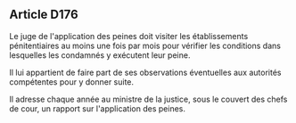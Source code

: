 Article D176
----
Le juge de l'application des peines doit visiter les établissements
pénitentiaires au moins une fois par mois pour vérifier les conditions dans
lesquelles les condamnés y exécutent leur peine.

Il lui appartient de faire part de ses observations éventuelles aux autorités
compétentes pour y donner suite.

Il adresse chaque année au ministre de la justice, sous le couvert des chefs de
cour, un rapport sur l'application des peines.
